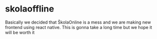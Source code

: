 # skolaoffline
Basically we decided that ŠkolaOnline is a mess and we are making new frontend using react native. This is gonna take a long time but we hope it will be worth it
